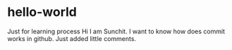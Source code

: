 # hello-world
Just for learning process
Hi I am Sunchit.
I want to know how does commit works in github. 
Just added little comments. 
